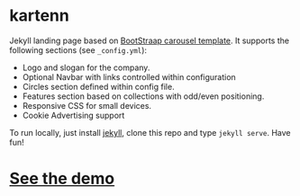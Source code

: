 kartenn
=======

Jekyll landing page based on [BootStraap carousel template](http://getbootstrap.com/examples/carousel). It supports the following sections (see `_config.yml`):

 *  Logo and slogan for the company.
 *  Optional Navbar with links controlled within configuration
 *  Circles section defined within config file.
 *  Features section based on collections with odd/even positioning.
 *  Responsive CSS for small devices.
 *  Cookie Advertising support
 
To run locally, just install [jekyll](http://jekyllrb.com/), clone this repo and type `jekyll serve`. Have fun!


[See the demo](http://jriguera.github.io/kartenn/)
==================================================
